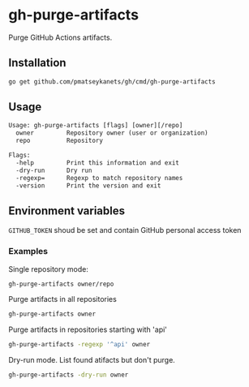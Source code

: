 # gh-purge-artifacts

Purge GitHub Actions artifacts.

## Installation

```sh
go get github.com/pmatseykanets/gh/cmd/gh-purge-artifacts
```

## Usage

```txt
Usage: gh-purge-artifacts [flags] [owner][/repo]
  owner         Repository owner (user or organization)
  repo          Repository

Flags:
  -help         Print this information and exit
  -dry-run      Dry run
  -regexp=      Regexp to match repository names
  -version      Print the version and exit
```

## Environment variables

`GITHUB_TOKEN` shoud be set and contain GitHub personal access token

### Examples

Single repository mode:

```sh
gh-purge-artifacts owner/repo
```

Purge artifacts in all repositories

```sh
gh-purge-artifacts owner
```

Purge artifacts in repositories starting with 'api'

```sh
gh-purge-artifacts -regexp '^api' owner
```

Dry-run mode. List found atifacts but don't purge.

```sh
gh-purge-artifacts -dry-run owner
```
